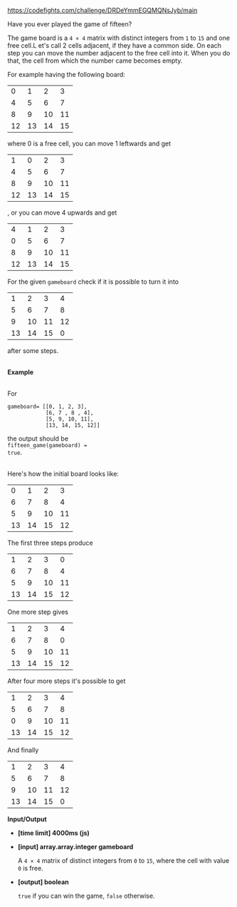 https://codefights.com/challenge/DRDeYmmEGQMQNsJyb/main
<p>Have you ever played the game of fifteen?</p>
<p>The game board is a <code>4 × 4</code> matrix with distinct integers from <code>1</code> to <code>15</code> and one free cell.L et's call 2 cells adjacent, if they have a common side. On each step you can move the number adjacent to the free cell into it. When you do that, the cell from which the number came becomes empty.</p>
<p>For example having the following board:</p>
<table>
<tbody><tr>
<td>0</td> <td>1</td> <td>2</td> <td>3</td>
</tr>
<tr>
<td>4</td> <td>5</td> <td>6</td> <td>7</td>
</tr>
<tr>
<td>8</td> <td>9</td> <td>10</td> <td>11</td>
</tr>
<tr> 
<td>12</td> <td>13</td> <td>14</td> <td>15</td>
</tr>
</tbody></table>
where 0 is a free cell, you can move 1 leftwards and get
<table>
<tbody><tr>
<td>1</td> <td>0</td> <td>2</td> <td>3</td>
</tr>
<tr>
<td>4</td> <td>5</td> <td>6</td> <td>7</td>
</tr>
<tr>
<td>8</td> <td>9</td> <td>10</td> <td>11</td>
</tr>
<tr> 
<td>12</td> <td>13</td> <td>14</td> <td>15</td>
</tr>
</tbody></table>

<p>, or you can move 4 upwards and get</p>
<table>
<tbody><tr>
<td>4</td> <td>1</td> <td>2</td> <td>3</td>
</tr>
<tr>
<td>0</td> <td>5</td> <td>6</td> <td>7</td>
</tr>
<tr>
<td>8</td> <td>9</td> <td>10</td> <td>11</td>
</tr>
<tr> 
<td>12</td> <td>13</td> <td>14</td> <td>15</td>
</tr>
</tbody></table>

<p>For the given <code>gameboard</code> check if it is possible to turn it into </p>
<table>
<tbody><tr>
<td>1</td> <td>2</td> <td>3</td> <td>4</td>
</tr>
<tr>
<td>5</td> <td>6</td> <td>7</td> <td>8</td>
</tr>
<tr>
<td>9</td> <td>10</td> <td>11</td> <td>12</td>
</tr>
<tr> 
<td>13</td> <td>14</td> <td>15</td> <td>0</td>
</tr>
</tbody></table>
after some steps.<br><br>

<strong>Example</strong><br><br>

For 

<pre><code>gameboard= [[0, 1, 2, 3],
            [6, 7 , 8 , 4],
            [5, 9, 10, 11],
            [13, 14, 15, 12]]</code></pre>
the output should be<br>
<code>fifteen_game(gameboard) = true</code>.<br><br>

Here's how the initial board looks like:
<table>
<tbody><tr>
<td>0</td> <td>1</td> <td>2</td> <td>3</td>
</tr>
<tr>
<td>6</td> <td>7</td> <td>8</td> <td>4</td>
</tr>
<tr>
<td>5</td> <td>9</td> <td>10</td> <td>11</td>
</tr>
<tr> 
<td>13</td> <td>14</td> <td>15</td> <td>12</td>
</tr>
</tbody></table>
The first three steps produce
<table>
<tbody><tr>
<td>1</td> <td>2</td> <td>3</td> <td>0</td>
</tr>
<tr>
<td>6</td> <td>7</td> <td>8</td> <td>4</td>
</tr>
<tr>
<td>5</td> <td>9</td> <td>10</td> <td>11</td>
</tr>
<tr> 
<td>13</td> <td>14</td> <td>15</td> <td>12</td>
</tr>
</tbody></table>
One more step gives
<table>
<tbody><tr>
<td>1</td> <td>2</td> <td>3</td> <td>4</td>
</tr>
<tr>
<td>6</td> <td>7</td> <td>8</td> <td>0</td>
</tr>
<tr>
<td>5</td> <td>9</td> <td>10</td> <td>11</td>
</tr>
<tr> 
<td>13</td> <td>14</td> <td>15</td> <td>12</td>
</tr>
</tbody></table>
After four more steps it's possible to get
<table>
<tbody><tr>
<td>1</td> <td>2</td> <td>3</td> <td>4</td>
</tr>
<tr>
<td>5</td> <td>6</td> <td>7</td> <td>8</td>
</tr>
<tr>
<td>0</td> <td>9</td> <td>10</td> <td>11</td>
</tr>
<tr> 
<td>13</td> <td>14</td> <td>15</td> <td>12</td>
</tr>
</tbody></table>
And finally 
<table>
<tbody><tr>
<td>1</td> <td>2</td> <td>3</td> <td>4</td>
</tr>
<tr>
<td>5</td> <td>6</td> <td>7</td> <td>8</td>
</tr>
<tr>
<td>9</td> <td>10</td> <td>11</td> <td>12</td>
</tr>
<tr> 
<td>13</td> <td>14</td> <td>15</td> <td>0</td>
</tr>
</tbody></table>

<p><strong>Input/Output</strong></p>
<ul>
<li><strong>[time limit] 4000ms (js)</strong></li>
</ul>
<ul>
<li><p><strong>[input] array.array.integer gameboard</strong></p>
<p> A <code>4 × 4</code> matrix of distinct integers from <code>0</code> to <code>15</code>, where the cell with value <code>0</code> is free.</p>
</li>
<li><p><strong>[output] boolean</strong> </p>
<p> <code>true</code> if you can win the game, <code>false</code> otherwise.</p>
</li>
</ul>

